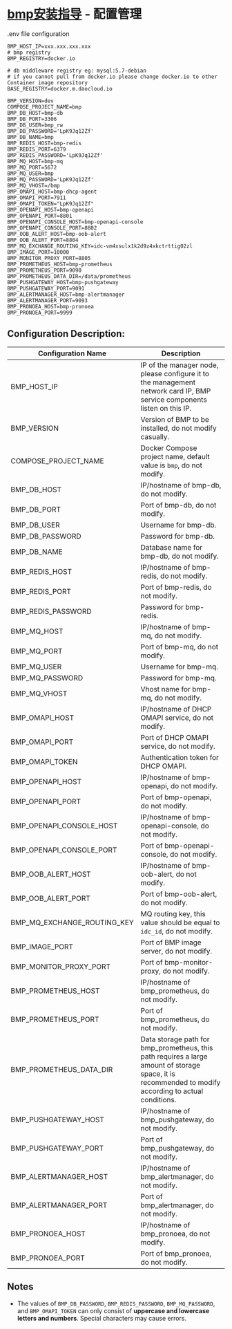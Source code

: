 #  [bmp安装指导](main.md) - 配置管理
.env file configuration
~~~
BMP_HOST_IP=xxx.xxx.xxx.xxx
# bmp registry
BMP_REGISTRY=docker.io

# db middleware registry eg: mysql:5.7-debian
# if you cannot pull from docker.io please change docker.io to other Container image repository
BASE_REGISTRY=docker.m.daocloud.io

BMP_VERSION=dev
COMPOSE_PROJECT_NAME=bmp
BMP_DB_HOST=bmp-db
BMP_DB_PORT=3306
BMP_DB_USER=bmp_rw
BMP_DB_PASSWORD='LpK9Jq12Zf'
BMP_DB_NAME=bmp
BMP_REDIS_HOST=bmp-redis
BMP_REDIS_PORT=6379
BMP_REDIS_PASSWORD='LpK9Jq12Zf'
BMP_MQ_HOST=bmp-mq
BMP_MQ_PORT=5672
BMP_MQ_USER=bmp
BMP_MQ_PASSWORD='LpK9Jq12Zf'
BMP_MQ_VHOST=/bmp
BMP_OMAPI_HOST=bmp-dhcp-agent
BMP_OMAPI_PORT=7911
BMP_OMAPI_TOKEN="LpK9Jq12Zf"
BMP_OPENAPI_HOST=bmp-openapi
BMP_OPENAPI_PORT=8801
BMP_OPENAPI_CONSOLE_HOST=bmp-openapi-console
BMP_OPENAPI_CONSOLE_PORT=8802
BMP_OOB_ALERT_HOST=bmp-oob-alert
BMP_OOB_ALERT_PORT=8804
BMP_MQ_EXCHANGE_ROUTING_KEY=idc-vm4xsulx1k2d9z4xkctrttig02zl
BMP_IMAGE_PORT=10000
BMP_MONITOR_PROXY_PORT=8805
BMP_PROMETHEUS_HOST=bmp-prometheus
BMP_PROMETHEUS_PORT=9090
BMP_PROMETHEUS_DATA_DIR=/data/prometheus
BMP_PUSHGATEWAY_HOST=bmp-pushgateway
BMP_PUSHGATEWAY_PORT=9091
BMP_ALERTMANAGER_HOST=bmp-alertmanager
BMP_ALERTMANAGER_PORT=9093
BMP_PRONOEA_HOST=bmp-pronoea
BMP_PRONOEA_PORT=9999
~~~

## Configuration Description:
| Configuration Name | Description |
|---|---|
| BMP_HOST_IP | IP of the manager node, please configure it to the management network card IP, BMP service components listen on this IP. |
| BMP_VERSION | Version of BMP to be installed, do not modify casually. |
| COMPOSE_PROJECT_NAME | Docker Compose project name, default value is `bmp`, do not modify. |
| BMP_DB_HOST | IP/hostname of bmp-db, do not modify. |
| BMP_DB_PORT | Port of bmp-db, do not modify. |
| BMP_DB_USER | Username for bmp-db. |
| BMP_DB_PASSWORD | Password for bmp-db. |
| BMP_DB_NAME | Database name for bmp-db, do not modify. |
| BMP_REDIS_HOST | IP/hostname of bmp-redis, do not modify. |
| BMP_REDIS_PORT | Port of bmp-redis, do not modify. |
| BMP_REDIS_PASSWORD | Password for bmp-redis. |
| BMP_MQ_HOST | IP/hostname of bmp-mq, do not modify. |
| BMP_MQ_PORT | Port of bmp-mq, do not modify. |
| BMP_MQ_USER | Username for bmp-mq. |
| BMP_MQ_PASSWORD | Password for bmp-mq. |
| BMP_MQ_VHOST | Vhost name for bmp-mq, do not modify. |
| BMP_OMAPI_HOST | IP/hostname of DHCP OMAPI service, do not modify. |
| BMP_OMAPI_PORT | Port of DHCP OMAPI service, do not modify. |
| BMP_OMAPI_TOKEN | Authentication token for DHCP OMAPI. |
| BMP_OPENAPI_HOST | IP/hostname of bmp-openapi, do not modify. |
| BMP_OPENAPI_PORT | Port of bmp-openapi, do not modify. |
| BMP_OPENAPI_CONSOLE_HOST | IP/hostname of bmp-openapi-console, do not modify. |
| BMP_OPENAPI_CONSOLE_PORT | Port of bmp-openapi-console, do not modify. |
| BMP_OOB_ALERT_HOST | IP/hostname of bmp-oob-alert, do not modify. |
| BMP_OOB_ALERT_PORT | Port of bmp-oob-alert, do not modify. |
| BMP_MQ_EXCHANGE_ROUTING_KEY | MQ routing key, this value should be equal to `idc_id`, do not modify. |
| BMP_IMAGE_PORT | Port of BMP image server, do not modify. |
| BMP_MONITOR_PROXY_PORT | Port of bmp-monitor-proxy, do not modify. |
| BMP_PROMETHEUS_HOST | IP/hostname of bmp_prometheus, do not modify. |
| BMP_PROMETHEUS_PORT | Port of bmp_prometheus, do not modify. |
| BMP_PROMETHEUS_DATA_DIR | Data storage path for bmp_prometheus, this path requires a large amount of storage space, it is recommended to modify according to actual conditions. |
| BMP_PUSHGATEWAY_HOST | IP/hostname of bmp_pushgateway, do not modify. |
| BMP_PUSHGATEWAY_PORT | Port of bmp_pushgateway, do not modify. |
| BMP_ALERTMANAGER_HOST | IP/hostname of bmp_alertmanager, do not modify. |
| BMP_ALERTMANAGER_PORT | Port of bmp_alertmanager, do not modify. |
| BMP_PRONOEA_HOST | IP/hostname of bmp_pronoea, do not modify. |
| BMP_PRONOEA_PORT | Port of bmp_pronoea, do not modify. |

## Notes
* The values of `BMP_DB_PASSWORD`, `BMP_REDIS_PASSWORD`, `BMP_MQ_PASSWORD`, and `BMP_OMAPI_TOKEN` can only consist of **uppercase and lowercase letters and numbers**. Special characters may cause errors.




